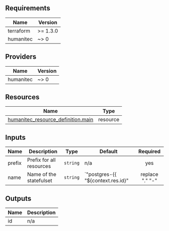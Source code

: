 <!-- BEGIN_TF_DOCS -->
## Requirements

| Name | Version |
|------|---------|
| terraform | >= 1.3.0 |
| humanitec | ~> 0 |

## Providers

| Name | Version |
|------|---------|
| humanitec | ~> 0 |

## Resources

| Name | Type |
|------|------|
| [humanitec_resource_definition.main](https://registry.terraform.io/providers/humanitec/humanitec/latest/docs/resources/resource_definition) | resource |

## Inputs

| Name | Description | Type | Default | Required |
|------|-------------|------|---------|:--------:|
| prefix | Prefix for all resources | `string` | n/a | yes |
| name | Name of the statefulset | `string` | `"postgres-{{ \"${context.res.id}\" | replace \".\" \"-\" | substr 0 43 }}\n"` | no |

## Outputs

| Name | Description |
|------|-------------|
| id | n/a |
<!-- END_TF_DOCS -->